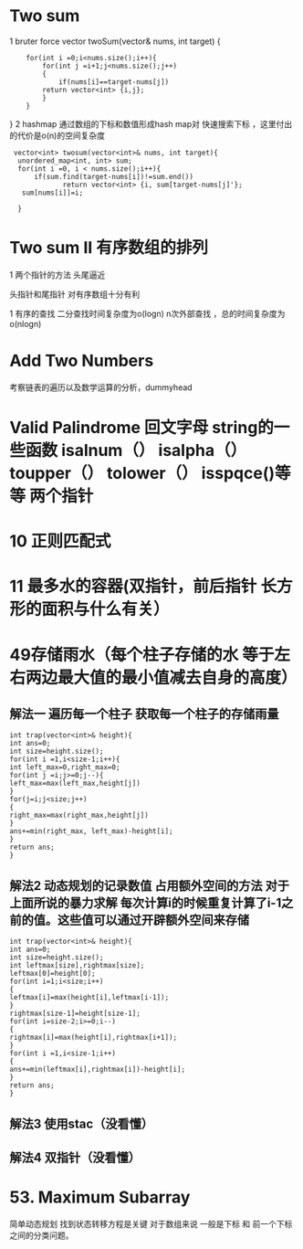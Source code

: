 # Two sum
1 bruter force
    vector<int> twoSum(vector<int>& nums, int target) {
       
        for(int i =0;i<nums.size();i++){
            for(int j =i+1;j<nums.size();j++)
            {
                if(nums[i]==target-nums[j])
            return vector<int> {i,j};
            }
        }
 }
2 hashmap
通过数组的下标和数值形成hash map对  快速搜索下标 ，这里付出的代价是o(n)的空间复杂度
   
     vector<int> twosum(vector<int>& nums, int target){
      unordered_map<int, int> sum;
      for(int i =0, i < nums.size();i++){
          if(sum.find(target-nums[i])!=sum.end())
                 return vector<int> {i, sum[target-nums[j]'};
       sum[nums[i]]=i;
       
      }
# Two sum II 有序数组的排列  

1 两个指针的方法 头尾逼近 

头指针和尾指针  对有序数组十分有利

1 有序的查找 
二分查找时间复杂度为o(logn)
n次外部查找 ，总的时间复杂度为o(nlogn)


# Add Two Numbers
考察链表的遍历以及数学运算的分析，dummyhead

# Valid Palindrome 回文字母 string的一些函数 isalnum（） isalpha（）toupper（） tolower（） isspqce()等等 两个指针
# 10 正则匹配式
# 11 最多水的容器(双指针，前后指针 长方形的面积与什么有关） 
# 49存储雨水（每个柱子存储的水 等于左右两边最大值的最小值减去自身的高度）
## 解法一 遍历每一个柱子 获取每一个柱子的存储雨量
```
int trap(vector<int>& height){
int ans=0;
int size=height.size();
for(int i =1,i<size-1;i++){
int left_max=0,right_max=0;
for(int j =i;j>=0;j--){
left_max=max(left_max,height[j])
}
for(j=i;j<size;j++)
{
right_max=max(right_max,height[j])
}
ans+=min(right_max, left_max)-height[i];
}
return ans;
}
```
## 解法2 动态规划的记录数值 占用额外空间的方法 对于上面所说的暴力求解 每次计算i的时候重复计算了i-1之前的值。这些值可以通过开辟额外空间来存储
```
int trap(vector<int>& height){
int ans=0;
int size=height.size();
int leftmax[size],rightmax[size];
leftmax[0]=height[0];
for(int i=1;i<size;i++)
{
leftmax[i]=max(height[i],leftmax[i-1]);
}
rightmax[size-1]=height[size-1];
for(int i=size-2;i>=0;i--)
{
rightmax[i]=max(height[i],rightmax[i+1]);
}
for(int i =1,i<size-1;i++)
{
ans+=min(leftmax[i],rightmax[i])-height[i];
}
return ans;
}
```
## 解法3 使用stac（没看懂）
## 解法4 双指针（没看懂）
# 53. Maximum Subarray
简单动态规划 找到状态转移方程是关键  对于数组来说 一般是下标 和 前一个下标之间的分类问题。
